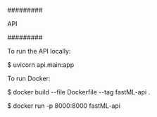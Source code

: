#########

API  

#########

To run the API locally:

$ uvicorn api.main:app

To run Docker: 

$ docker build --file Dockerfile --tag fastML-api .

$ docker run -p 8000:8000 fastML-api


